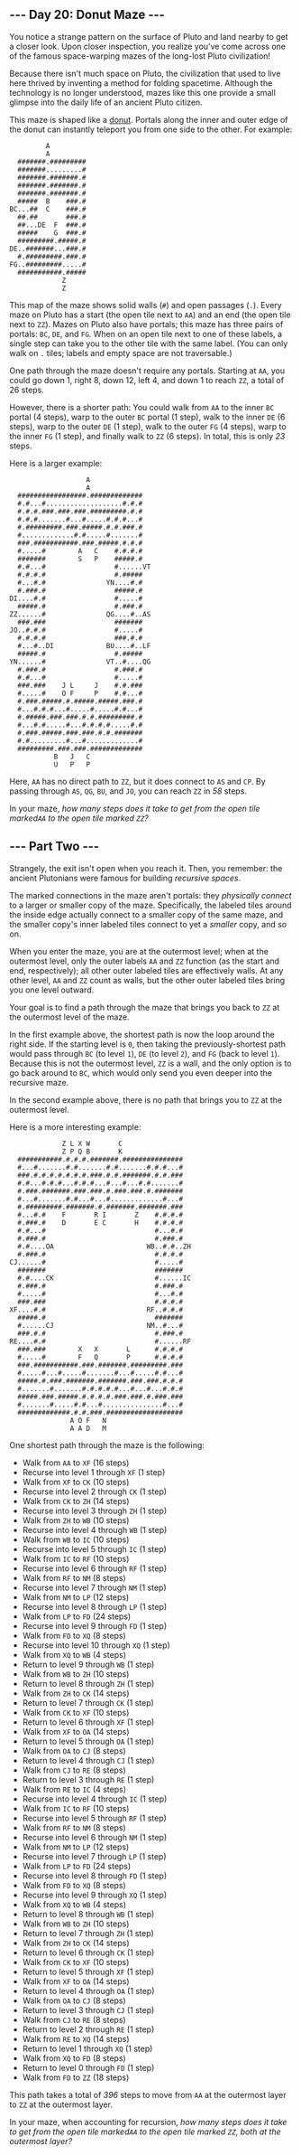 ## \--- Day 20: Donut Maze ---

You notice a strange pattern on the surface of Pluto and land nearby to get a
closer look. Upon closer inspection, you realize you've come across one of the
famous space-warping mazes of the long-lost Pluto civilization!

Because there isn't much space on Pluto, the civilization that used to live
here thrived by inventing a method for folding spacetime. Although the
technology is no longer understood, mazes like this one provide a small
glimpse into the daily life of an ancient Pluto citizen.

This maze is shaped like a [donut](https://en.wikipedia.org/wiki/Torus).
Portals along the inner and outer edge of the donut can instantly teleport you
from one side to the other. For example:

    
    
             A           
             A           
      #######.#########  
      #######.........#  
      #######.#######.#  
      #######.#######.#  
      #######.#######.#  
      #####  B    ###.#  
    BC...##  C    ###.#  
      ##.##       ###.#  
      ##...DE  F  ###.#  
      #####    G  ###.#  
      #########.#####.#  
    DE..#######...###.#  
      #.#########.###.#  
    FG..#########.....#  
      ###########.#####  
                 Z       
                 Z       
    

This map of the maze shows solid walls (`#`) and open passages (`.`). Every
maze on Pluto has a start (the open tile next to `AA`) and an end (the open
tile next to `ZZ`). Mazes on Pluto also have portals; this maze has three
pairs of portals: `BC`, `DE`, and `FG`. When on an open tile next to one of
these labels, a single step can take you to the other tile with the same
label. (You can only walk on `.` tiles; labels and empty space are not
traversable.)

One path through the maze doesn't require any portals. Starting at `AA`, you
could go down 1, right 8, down 12, left 4, and down 1 to reach `ZZ`, a total
of 26 steps.

However, there is a shorter path: You could walk from `AA` to the inner `BC`
portal (4 steps), warp to the outer `BC` portal (1 step), walk to the inner
`DE` (6 steps), warp to the outer `DE` (1 step), walk to the outer `FG` (4
steps), warp to the inner `FG` (1 step), and finally walk to `ZZ` (6 steps).
In total, this is only _23_ steps.

Here is a larger example:

    
    
                       A               
                       A               
      #################.#############  
      #.#...#...................#.#.#  
      #.#.#.###.###.###.#########.#.#  
      #.#.#.......#...#.....#.#.#...#  
      #.#########.###.#####.#.#.###.#  
      #.............#.#.....#.......#  
      ###.###########.###.#####.#.#.#  
      #.....#        A   C    #.#.#.#  
      #######        S   P    #####.#  
      #.#...#                 #......VT
      #.#.#.#                 #.#####  
      #...#.#               YN....#.#  
      #.###.#                 #####.#  
    DI....#.#                 #.....#  
      #####.#                 #.###.#  
    ZZ......#               QG....#..AS
      ###.###                 #######  
    JO..#.#.#                 #.....#  
      #.#.#.#                 ###.#.#  
      #...#..DI             BU....#..LF
      #####.#                 #.#####  
    YN......#               VT..#....QG
      #.###.#                 #.###.#  
      #.#...#                 #.....#  
      ###.###    J L     J    #.#.###  
      #.....#    O F     P    #.#...#  
      #.###.#####.#.#####.#####.###.#  
      #...#.#.#...#.....#.....#.#...#  
      #.#####.###.###.#.#.#########.#  
      #...#.#.....#...#.#.#.#.....#.#  
      #.###.#####.###.###.#.#.#######  
      #.#.........#...#.............#  
      #########.###.###.#############  
               B   J   C               
               U   P   P               
    

Here, `AA` has no direct path to `ZZ`, but it does connect to `AS` and `CP`.
By passing through `AS`, `QG`, `BU`, and `JO`, you can reach `ZZ` in _58_
steps.

In your maze, _how many steps does it take to get from the open tile
marked`AA` to the open tile marked `ZZ`?_

## \--- Part Two ---

Strangely, the exit isn't open when you reach it. Then, you remember: the
ancient Plutonians were famous for building _recursive spaces_.

The marked connections in the maze aren't portals: they _physically connect_
to a larger or smaller copy of the maze. Specifically, the labeled tiles
around the inside edge actually connect to a smaller copy of the same maze,
and the smaller copy's inner labeled tiles connect to yet a _smaller_ copy,
and so on.

When you enter the maze, you are at the outermost level; when at the outermost
level, only the outer labels `AA` and `ZZ` function (as the start and end,
respectively); all other outer labeled tiles are effectively walls. At any
other level, `AA` and `ZZ` count as walls, but the other outer labeled tiles
bring you one level outward.

Your goal is to find a path through the maze that brings you back to `ZZ` at
the outermost level of the maze.

In the first example above, the shortest path is now the loop around the right
side. If the starting level is `0`, then taking the previously-shortest path
would pass through `BC` (to level `1`), `DE` (to level `2`), and `FG` (back to
level `1`). Because this is not the outermost level, `ZZ` is a wall, and the
only option is to go back around to `BC`, which would only send you even
deeper into the recursive maze.

In the second example above, there is no path that brings you to `ZZ` at the
outermost level.

Here is a more interesting example:

    
    
                 Z L X W       C                 
                 Z P Q B       K                 
      ###########.#.#.#.#######.###############  
      #...#.......#.#.......#.#.......#.#.#...#  
      ###.#.#.#.#.#.#.#.###.#.#.#######.#.#.###  
      #.#...#.#.#...#.#.#...#...#...#.#.......#  
      #.###.#######.###.###.#.###.###.#.#######  
      #...#.......#.#...#...#.............#...#  
      #.#########.#######.#.#######.#######.###  
      #...#.#    F       R I       Z    #.#.#.#  
      #.###.#    D       E C       H    #.#.#.#  
      #.#...#                           #...#.#  
      #.###.#                           #.###.#  
      #.#....OA                       WB..#.#..ZH
      #.###.#                           #.#.#.#  
    CJ......#                           #.....#  
      #######                           #######  
      #.#....CK                         #......IC
      #.###.#                           #.###.#  
      #.....#                           #...#.#  
      ###.###                           #.#.#.#  
    XF....#.#                         RF..#.#.#  
      #####.#                           #######  
      #......CJ                       NM..#...#  
      ###.#.#                           #.###.#  
    RE....#.#                           #......RF
      ###.###        X   X       L      #.#.#.#  
      #.....#        F   Q       P      #.#.#.#  
      ###.###########.###.#######.#########.###  
      #.....#...#.....#.......#...#.....#.#...#  
      #####.#.###.#######.#######.###.###.#.#.#  
      #.......#.......#.#.#.#.#...#...#...#.#.#  
      #####.###.#####.#.#.#.#.###.###.#.###.###  
      #.......#.....#.#...#...............#...#  
      #############.#.#.###.###################  
                   A O F   N                     
                   A A D   M                     
    

One shortest path through the maze is the following:

  * Walk from `AA` to `XF` (16 steps)
  * Recurse into level 1 through `XF` (1 step)
  * Walk from `XF` to `CK` (10 steps)
  * Recurse into level 2 through `CK` (1 step)
  * Walk from `CK` to `ZH` (14 steps)
  * Recurse into level 3 through `ZH` (1 step)
  * Walk from `ZH` to `WB` (10 steps)
  * Recurse into level 4 through `WB` (1 step)
  * Walk from `WB` to `IC` (10 steps)
  * Recurse into level 5 through `IC` (1 step)
  * Walk from `IC` to `RF` (10 steps)
  * Recurse into level 6 through `RF` (1 step)
  * Walk from `RF` to `NM` (8 steps)
  * Recurse into level 7 through `NM` (1 step)
  * Walk from `NM` to `LP` (12 steps)
  * Recurse into level 8 through `LP` (1 step)
  * Walk from `LP` to `FD` (24 steps)
  * Recurse into level 9 through `FD` (1 step)
  * Walk from `FD` to `XQ` (8 steps)
  * Recurse into level 10 through `XQ` (1 step)
  * Walk from `XQ` to `WB` (4 steps)
  * Return to level 9 through `WB` (1 step)
  * Walk from `WB` to `ZH` (10 steps)
  * Return to level 8 through `ZH` (1 step)
  * Walk from `ZH` to `CK` (14 steps)
  * Return to level 7 through `CK` (1 step)
  * Walk from `CK` to `XF` (10 steps)
  * Return to level 6 through `XF` (1 step)
  * Walk from `XF` to `OA` (14 steps)
  * Return to level 5 through `OA` (1 step)
  * Walk from `OA` to `CJ` (8 steps)
  * Return to level 4 through `CJ` (1 step)
  * Walk from `CJ` to `RE` (8 steps)
  * Return to level 3 through `RE` (1 step)
  * Walk from `RE` to `IC` (4 steps)
  * Recurse into level 4 through `IC` (1 step)
  * Walk from `IC` to `RF` (10 steps)
  * Recurse into level 5 through `RF` (1 step)
  * Walk from `RF` to `NM` (8 steps)
  * Recurse into level 6 through `NM` (1 step)
  * Walk from `NM` to `LP` (12 steps)
  * Recurse into level 7 through `LP` (1 step)
  * Walk from `LP` to `FD` (24 steps)
  * Recurse into level 8 through `FD` (1 step)
  * Walk from `FD` to `XQ` (8 steps)
  * Recurse into level 9 through `XQ` (1 step)
  * Walk from `XQ` to `WB` (4 steps)
  * Return to level 8 through `WB` (1 step)
  * Walk from `WB` to `ZH` (10 steps)
  * Return to level 7 through `ZH` (1 step)
  * Walk from `ZH` to `CK` (14 steps)
  * Return to level 6 through `CK` (1 step)
  * Walk from `CK` to `XF` (10 steps)
  * Return to level 5 through `XF` (1 step)
  * Walk from `XF` to `OA` (14 steps)
  * Return to level 4 through `OA` (1 step)
  * Walk from `OA` to `CJ` (8 steps)
  * Return to level 3 through `CJ` (1 step)
  * Walk from `CJ` to `RE` (8 steps)
  * Return to level 2 through `RE` (1 step)
  * Walk from `RE` to `XQ` (14 steps)
  * Return to level 1 through `XQ` (1 step)
  * Walk from `XQ` to `FD` (8 steps)
  * Return to level 0 through `FD` (1 step)
  * Walk from `FD` to `ZZ` (18 steps)

This path takes a total of _396_ steps to move from `AA` at the outermost
layer to `ZZ` at the outermost layer.

In your maze, when accounting for recursion, _how many steps does it take to
get from the open tile marked`AA` to the open tile marked `ZZ`, both at the
outermost layer?_

